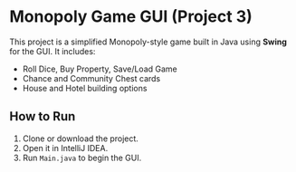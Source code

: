 # Monopoly Game GUI (Project 3)

This project is a simplified Monopoly-style game built in Java using **Swing** for the GUI.
It includes:
- Roll Dice, Buy Property, Save/Load Game
- Chance and Community Chest cards
- House and Hotel building options

## How to Run
1. Clone or download the project.
2. Open it in IntelliJ IDEA.
3. Run `Main.java` to begin the GUI.
